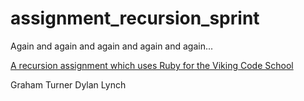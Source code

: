# assignment_recursion_sprint
Again and again and again and again and again...

[A recursion assignment which uses Ruby for the Viking Code School](http://www.vikingcodeschool.com)

Graham Turner
Dylan Lynch
